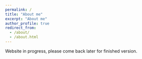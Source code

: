 ```yaml
---
permalink: /
title: "About me"
excerpt: "About me"
author_profile: true
redirect_from: 
  - /about/
  - /about.html
---
```


Website in progress, please come back later for finished version.
